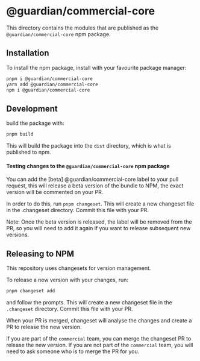 # @guardian/commercial-core

This directory contains the modules that are published as the `@guardian/commercial-core` npm package.

## Installation

To install the npm package, install with your favourite package manager:

```bash
pnpm i @guardian/commercial-core
yarn add @guardian/commercial-core
npm i @guardian/commercial-core
```

## Development

build the package with:

```bash
pnpm build
```

This will build the package into the `dist` directory, which is what is published to npm.

#### Testing changes to the `@guardian/commercial-core` npm package
You can add the [beta] @guardian/commercial-core label to your pull request, this will release a beta version of the bundle to NPM, the exact version will be commented on your PR.

In order to do this, run `pnpm changeset`. This will create a new changeset file in the .changeset directory. Commit this file with your PR.

Note: Once the beta version is released, the label will be removed from the PR, so you will need to add it again if you want to release subsequent new versions.

## Releasing to NPM
This repository uses changesets for version management.

To release a new version with your changes, run:

```bash
pnpm changeset add
```

and follow the prompts. This will create a new changeset file in the `.changeset` directory. Commit this file with your PR.

When your PR is merged, changeset will analyse the changes and create a PR to release the new version.

if you are part of the `commercial` team, you can merge the changeset PR to release the new version. If you are not part of the `commercial` team, you will need to ask someone who is to merge the PR for you.
